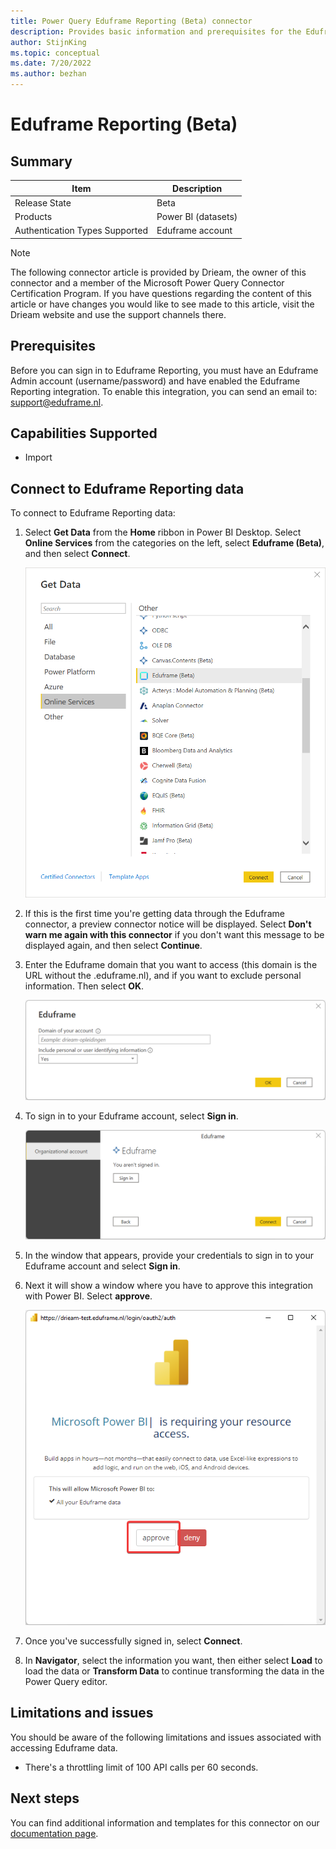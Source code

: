 ```yaml
---
title: Power Query Eduframe Reporting (Beta) connector
description: Provides basic information and prerequisites for the Eduframe Reporting connector, descriptions of the optional input parameters, and discusses limitations and issues you might encounter.
author: StijnKing
ms.topic: conceptual
ms.date: 7/20/2022
ms.author: bezhan
---
```


# Eduframe Reporting (Beta)

## Summary

| Item | Description |
| ---- | ----------- |
| Release State | Beta |
| Products | Power BI (datasets) |
| Authentication Types Supported | Eduframe account |

> [!NOTE]
> The following connector article is provided by Drieam, the owner of this connector and a member of the Microsoft Power Query Connector Certification Program. If you have questions regarding the content of this article or have changes you would like to see made to this article, visit the Drieam website and use the support channels there.

## Prerequisites

Before you can sign in to Eduframe Reporting, you must have an Eduframe Admin account (username/password) and have enabled the Eduframe Reporting integration. To enable this integration, you can send an email to: support@eduframe.nl.

## Capabilities Supported

* Import

## Connect to Eduframe Reporting data

To connect to Eduframe Reporting data:

1. Select **Get Data** from the **Home** ribbon in Power BI Desktop. Select **Online Services** from the categories on the left, select **Eduframe (Beta)**, and then select **Connect**.

   ![Image with Online Services category and the Eduframe connector highlighted.](./media/eduframe-reporting/get-eduframe-data.png)

2. If this is the first time you're getting data through the Eduframe connector, a preview connector notice will be displayed. Select **Don't warn me again with this connector** if you don't want this message to be displayed again, and then select **Continue**.

3. Enter the Eduframe domain that you want to access (this domain is the URL without the .eduframe.nl), and if you want to exclude personal information. Then select **OK**.

   ![Image with Eduframe domain filled out and ready to select OK.](./media/eduframe-reporting/eduframe-domain.png)

4. To sign in to your Eduframe account, select **Sign in**.

   ![Image with organizational account highlighted, and showing the sign in button.](./media/eduframe-reporting/eduframe-sign-in.png)

5. In the window that appears, provide your credentials to sign in to your Eduframe account and select **Sign in**.

6. Next it will show a window where you have to approve this integration with Power BI. Select **approve**.

   ![Image with the power BI integration approval.](./media/eduframe-reporting/eduframe-approve.png)

7. Once you've successfully signed in, select **Connect**.

8. In **Navigator**, select the information you want, then either select **Load** to load the data or **Transform Data** to continue transforming the data in the Power Query editor.

## Limitations and issues

You should be aware of the following limitations and issues associated with accessing Eduframe data.

* There's a throttling limit of 100 API calls per 60 seconds.

## Next steps

You can find additional information and templates for this connector on our [documentation page](https://drieam.github.io/EduFramePowerBiConnector/).
